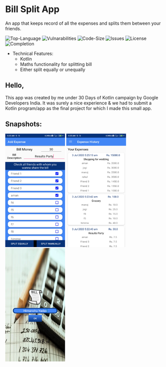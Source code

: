 # Bill Split App
An app that keeps record of all the expenses and splits them between your friends.

![Top-Language](https://img.shields.io/github/languages/top/himanshu-1608/30_Days_Of_Kotlin-Bill_Split)
![Vulnarabilities](https://img.shields.io/snyk/vulnerabilities/github/himanshu-1608/30_Days_Of_Kotlin-Bill_Split)
![Code-Size](https://img.shields.io/github/languages/code-size/himanshu-1608/30_Days_Of_Kotlin-Bill_Split?color=green)
![Issues](https://img.shields.io/bitbucket/issues-raw/himanshu-1608/30_Days_Of_Kotlin-Bill_Split)
![License](https://img.shields.io/github/license/himanshu-1608/30_Days_Of_Kotlin-Bill_Split?color=purple)
![Completion](https://img.shields.io/badge/Project%20Completion-~100%25-blue)

- Technical Features:
  - Kotlin
  - Maths functionality for splitting bill
  - Either split equally or unequally
  
## Hello,
This app was created by me under 30 Days of Kotlin campaign by Google Developers India. It was surely a nice experience & we had to submit a Kotlin program/app as the final project for which I made this small app.

## Snapshots:
<img src="./app/Screenshots/ExpenseActivity.jpg" width="190px" height="360px"/> <img src="./app/Screenshots/ExpenseHistory.jpg" width="190px" height="360px"/> <img src="./app/Screenshots/Splash.jpg" width="190px" height="360px"/>
